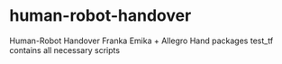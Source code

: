 # human-robot-handover
Human-Robot Handover
Franka Emika + Allegro Hand packages
test_tf contains all necessary scripts
